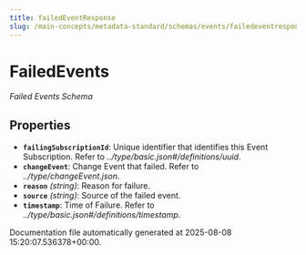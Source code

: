```yaml
---
title: failedEventResponse
slug: /main-concepts/metadata-standard/schemas/events/failedeventresponse
---
```


# FailedEvents

*Failed Events Schema*

## Properties

- **`failingSubscriptionId`**: Unique identifier that identifies this Event Subscription. Refer to *../type/basic.json#/definitions/uuid*.
- **`changeEvent`**: Change Event that failed. Refer to *../type/changeEvent.json*.
- **`reason`** *(string)*: Reason for failure.
- **`source`** *(string)*: Source of the failed event.
- **`timestamp`**: Time of Failure. Refer to *../type/basic.json#/definitions/timestamp*.


Documentation file automatically generated at 2025-08-08 15:20:07.536378+00:00.
